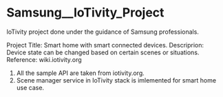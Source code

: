 # Samsung__IoTivity_Project
IoTivity project done under the guidance of Samsung professionals.


Project Title: Smart home with smart connected devices.
Descriprion: Device state can be changed based on certain scenes or situations.
Reference: wiki.iotivity.org

1. All the sample API are taken from iotivity.org. 
2. Scene manager service in IoTivity stack is imlemented for smart home use case.
